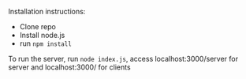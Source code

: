 Installation instructions:

* Clone repo
* Install node.js
* run `npm install`

To run the server, run `node index.js`, access localhost:3000/server for server and localhost:3000/ for clients

